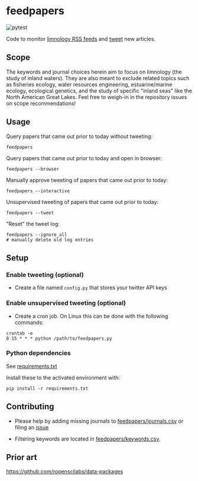# feedpapers

![pytest](https://github.com/jsta/feedpapers/workflows/pytest/badge.svg)

Code to monitor [limnology RSS feeds](feedpapers/journals.csv) and [tweet](https://twitter.com/limno_papers) new articles.

## Scope

The keywords and journal choices herein aim to focus on limnology (the study of inland waters). They are also meant to exclude related topics such as fisheries ecology, water resources engineering, estuarine/marine ecology, ecological genetics, and the study of specific "inland seas" like the North American Great Lakes. Feel free to weigh-in in the repository issues on scope recommendations! 

## Usage

Query papers that came out prior to today without tweeting:

`feedpapers`

Query papers that came out prior to today and open in browser:

`feedpapers --browser`

Manually approve tweeting of papers that came out prior to today:

`feedpapers --interactive`

Unsupervised tweeting of papers that came out prior to today:

`feedpapers --tweet`

"Reset" the tweet log:
```shell
feedpapers --ignore_all
# manually delete old log entries
```

## Setup

### Enable tweeting (optional)

* Create a file named `config.py` that stores your twitter API keys

### Enable unsupervised tweeting (optional)

* Create a _cron_ job. On Linux this can be done with the following commands:

```
crontab -e 
0 15 * * * python /path/to/feedpapers.py
```

### Python dependencies

See [requirements.txt](requirements.txt)

Install these to the activated environment with:

`pip install -r requirements.txt`

## Contributing

* Please help by adding missing journals to [feedpapers/journals.csv](feedpapers/journals.csv) or filing an [issue](https://github.com/jsta/feedpapers/issues)

* Filtering keywords are located in [feedpapers/keywords.csv](feedpapers/keywords.csv).

## Prior art

https://github.com/ropenscilabs/data-packages

